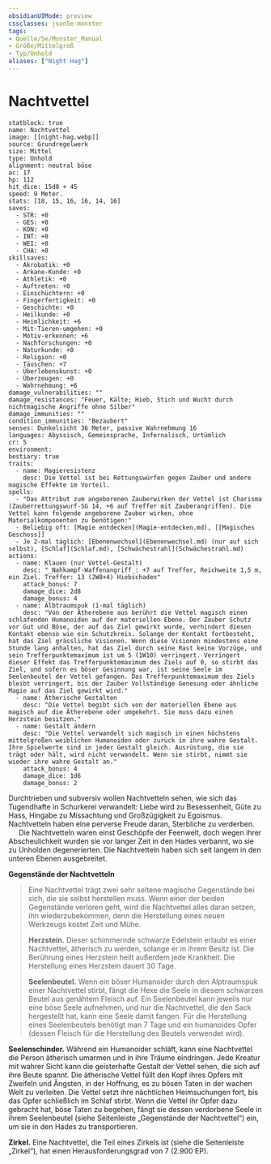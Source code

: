 ```yaml
---
obsidianUIMode: preview
cssclasses: json5e-monster
tags:
- Quelle/5e/Monster_Manual
- Größe/Mittelgroß
- Typ/Unhold
aliases: ["Night Hag"]
---
```

# Nachtvettel

```statblock
statblock: true
name: Nachtvettel
image: [[night-hag.webp]]
source: Grundregelwerk
size: Mittel
type: Unhold
alignment: neutral böse
ac: 17
hp: 112
hit_dice: 15d8 + 45
speed: 9 Meter.
stats: [18, 15, 16, 16, 14, 16]
saves:
  - STR: +0
  - GES: +0
  - KON: +0
  - INT: +0
  - WEI: +0
  - CHA: +0
skillsaves:
  - Akrobatik: +0
  - Arkane-Kunde: +0
  - Athletik: +0
  - Auftreten: +0
  - Einschüchtern: +0
  - Fingerfertigkeit: +0
  - Geschichte: +0
  - Heilkunde: +0
  - Heimlichkeit: +6
  - Mit-Tieren-umgehen: +0
  - Motiv-erkennen: +6
  - Nachforschungen: +0
  - Naturkunde: +0
  - Religion: +0
  - Täuschen: +7
  - Überlebenskunst: +0
  - Überzeugen: +0
  - Wahrnehmung: +6
damage_vulnerabilities: ""
damage_resistances: "Feuer, Kälte; Hieb, Stich und Wucht durch nichtmagische Angriffe ohne Silber"
damage_immunities: ""
condition_immunities: "Bezaubert"
senses: Dunkelsicht 36 Meter, passive Wahrnehmung 16
languages: Abyssisch, Gemeinsprache, Infernalisch, Urtümlich
cr: 5
environment: 
bestiary: true
traits:
  - name: Magieresistenz
    desc: Die Vettel ist bei Rettungswürfen gegen Zauber und andere magische Effekte im Vorteil.
spells:
  - "Das Attribut zum angeborenen Zauberwirken der Vettel ist Charisma (Zauberrettungswurf-SG 14, +6 auf Treffer mit Zauberangriffen). Die Vettel kann folgende angeborene Zauber wirken, ohne Materialkomponenten zu benötigen:"
  - Beliebig oft: [Magie entdecken](Magie-entdecken.md), [[Magisches Geschoss]]
  - Je 2-mal täglich: [Ebenenwechsel](Ebenenwechsel.md) (nur auf sich selbst), [Schlaf](Schlaf.md), [Schwächestrahl](Schwächestrahl.md)
actions:
  - name: Klauen (nur Vettel-Gestalt)
    desc: "_Nahkampf-Waffenangriff_: +7 auf Treffer, Reichweite 1,5 m, ein Ziel. Treffer: 13 (2W8+4) Hiebschaden"
    attack_bonus: 7
    damage_dice: 2d8
    damage_bonus: 4
  - name: Albtraumspuk (1-mal täglich)
    desc: "Von der Ätherebene aus berührt die Vettel magisch einen schlafenden Humanoiden auf der materiellen Ebene. Der Zauber Schutz vor Gut und Böse, der auf das Ziel gewirkt wurde, verhindert diesen Kontakt ebenso wie ein Schutzkreis. Solange der Kontakt fortbesteht, hat das Ziel grässliche Visionen. Wenn diese Visionen mindestens eine Stunde lang anhalten, hat das Ziel durch seine Rast keine Vorzüge, und sein Trefferpunktemaximum ist um 5 (1W10) verringert. Verringert dieser Effekt das Trefferpunktemaximum des Ziels auf 0, so stirbt das Ziel, und sofern es böser Gesinnung war, ist seine Seele im Seelenbeutel der Vettel gefangen. Das Trefferpunktemaximum des Ziels bleibt verringert, bis der Zauber Vollständige Genesung oder ähnliche Magie auf das Ziel gewirkt wird."
  - name: Ätherische Gestalten
    desc: "Die Vettel begibt sich von der materiellen Ebene aus magisch auf die Ätherebene oder umgekehrt. Sie muss dazu einen Herzstein besitzen."
  - name: Gestalt ändern
    desc: "Die Vettel verwandelt sich magisch in einen höchstens mittelgroßen weiblichen Humanoiden oder zurück in ihre wahre Gestalt. Ihre Spielwerte sind in jeder Gestalt gleich. Ausrüstung, die sie trägt oder hält, wird nicht verwandelt. Wenn sie stirbt, nimmt sie wieder ihre wahre Gestalt an."
    attack_bonus: 4
    damage_dice: 1d6
    damage_bonus: 2
```

Durchtrieben und subversiv wollen Nachtvetteln sehen, wie sich das Tugendhafte in Schurkerei verwandelt: Liebe wird zu Besessenheit, Güte zu Hass, Hingabe zu Missachtung und Großzügigkeit zu Egoismus. Nachtvetteln haben eine perverse Freude daran, Sterbliche zu verderben.
$\quad$ Die Nachtvetteln waren einst Geschöpfe der Feenwelt, doch wegen ihrer Abscheulichkeit wurden sie vor langer Zeit in den Hades verbannt, wo sie zu Unholden degenerierten. Die Nachtvetteln haben sich seit langem in den unteren Ebenen ausgebreitet.

**Gegenstände der Nachtvetteln**
>Eine Nachtvettel trägt zwei sehr seltene magische Gegenstände bei sich, die sie selbst herstellen muss. Wenn einer der beiden Gegenstände verloren geht, wird die Nachtvettel alles daran setzen, ihn wiederzubekommen, denn die Herstellung eines neuen Werkzeugs kostet Zeit und Mühe.
>
>**Herzstein.** Dieser schimmernde schwarze Edelstein erlaubt es einer Nachtvettel, ätherisch zu werden, solange er in ihrem Besitz ist. Die Berührung eines Herzstein heilt außerdem jede Krankheit. Die Herstellung eines Herzstein dauert 30 Tage.
>
>**Seelenbeutel.** Wenn ein böser Humanoider durch den Alptraumspuk einer Nachtvettel stirbt, fängt die Hexe die Seele in diesem schwarzen Beutel aus genähtem Fleisch auf. Ein Seelenbeutel kann jeweils nur eine böse Seele aufnehmen, und nur die Nachtvettel, die den Sack hergestellt hat, kann eine Seele damit fangen. Für die Herstellung eines Seelenbeutels benötigt man 7 Tage und ein humanoides Opfer (dessen Fleisch für die Herstellung des Beutels verwendet wird).

**Seelenschinder.** Während ein Humanoider schläft, kann eine Nachtvettel die Person ätherisch umarmen und in ihre Träume eindringen. Jede Kreatur mit wahrer Sicht kann die geisterhafte Gestalt der Vettel sehen, die sich auf ihre Beute spannt. Die ätherische Vettel füllt den Kopf ihres Opfers mit Zweifeln und Ängsten, in der Hoffnung, es zu bösen Taten in der wachen Welt zu verleiten. Die Vettel setzt ihre nächtlichen Heimsuchungen fort, bis das Opfer schließlich im Schlaf stirbt. Wenn die Vettel ihr Opfer dazu gebracht hat, böse Taten zu begehen, fängt sie dessen verdorbene Seele in ihrem Seelenbeutel (siehe Seitenleiste „Gegenstände der Nachtvettel“) ein, um sie in den Hades zu transportieren.

**Zirkel.** Eine Nachtvettel, die Teil eines Zirkels ist (siehe die Seitenleiste „Zirkel“), hat einen Herausforderungsgrad von 7 (2.900 EP).